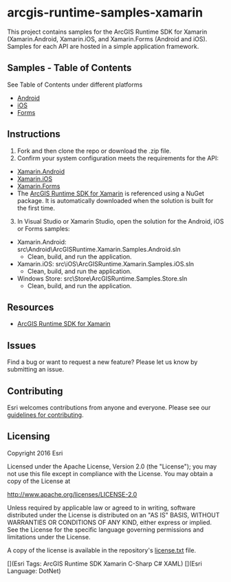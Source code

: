 # arcgis-runtime-samples-xamarin

This project contains samples for the ArcGIS Runtime SDK for Xamarin (Xamarin.Android, Xamarin.iOS, and Xamarin.Forms (Android and iOS). Samples for each API are hosted in a simple application framework.

## Samples - Table of Contents

See Table of Contents under different platforms
  * [Android](src/Android)
  * [iOS](src/iOS)
  * [Forms](src/Forms) 

## Instructions 

1. Fork and then clone the repo or download the .zip file. 
2. Confirm your system configuration meets the requirements for the API:
  * [Xamarin.Android](https://developers.arcgis.com/xamarin/quartz/android/guide/system-requirements.htm)
  * [Xamarin.iOS](https://developers.arcgis.com/xamarin/quartz/ios/guide/system-requirements.htm)
  * [Xamarin.Forms](https://developers.arcgis.com/xamarin/quartz/forms/guide/system-requirements.htm) 
  * The [ArcGIS Runtime SDK for Xamarin](https://developers.arcgis.com/xamarin/quartz/) is referenced using a NuGet package. It is automatically downloaded when the solution is built for the first time.

3. In Visual Studio or Xamarin Studio, open the solution for the Android, iOS or Forms samples:   
  * Xamarin.Android: src\Android\ArcGISRuntime.Xamarin.Samples.Android.sln
	   - Clean, build, and run the application.
  * Xamarin.iOS: src\iOS\ArcGISRuntime.Xamarin.Samples.iOS.sln
	   - Clean, build, and run the application.
  * Windows Store: src\Store\ArcGISRuntime.Samples.Store.sln  
	   - Clean, build, and run the application.

## Resources

* [ArcGIS Runtime SDK for Xamarin](https://developers.arcgis.com/xamarin/quartz/)

## Issues

Find a bug or want to request a new feature?  Please let us know by submitting an issue.

## Contributing

Esri welcomes contributions from anyone and everyone. Please see our [guidelines for contributing](https://github.com/esri/contributing).

## Licensing
Copyright 2016 Esri

Licensed under the Apache License, Version 2.0 (the "License");
you may not use this file except in compliance with the License.
You may obtain a copy of the License at

   http://www.apache.org/licenses/LICENSE-2.0

Unless required by applicable law or agreed to in writing, software
distributed under the License is distributed on an "AS IS" BASIS,
WITHOUT WARRANTIES OR CONDITIONS OF ANY KIND, either express or implied.
See the License for the specific language governing permissions and
limitations under the License.

A copy of the license is available in the repository's [license.txt](/license.txt) file.

[](Esri Tags: ArcGIS Runtime SDK Xamarin C-Sharp C# XAML)
[](Esri Language: DotNet)
